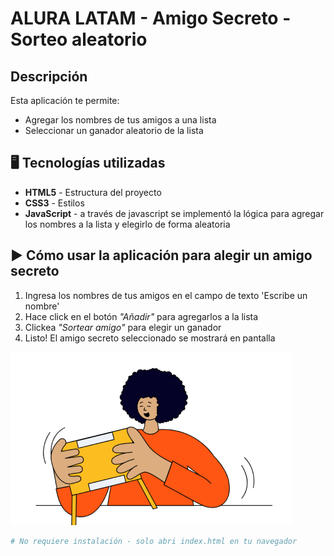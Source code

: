 # ALURA LATAM -  Amigo Secreto - Sorteo aleatorio

## Descripción
Esta aplicación te permite:
- Agregar los nombres de tus amigos a una lista
- Seleccionar un ganador aleatorio de la lista

## 🖥️ Tecnologías utilizadas
- **HTML5** - Estructura del proyecto
- **CSS3** - Estilos 
- **JavaScript** - a través de javascript se implementó la lógica para agregar los nombres a la lista y elegirlo de forma aleatoria

## ▶️ Cómo usar la aplicación para alegir un amigo secreto 
1. Ingresa los nombres de tus amigos en el campo de texto 'Escribe un nombre'
2. Hace click en el botón _"Añadir"_ para agregarlos a la lista
3. Clickea _"Sortear amigo"_ para elegir un ganador
4. Listo! El amigo secreto seleccionado se mostrará en pantalla

![Así es como se va a ver :) ](assets/amigo-secreto.png)

```bash
# No requiere instalación - solo abri index.html en tu navegador